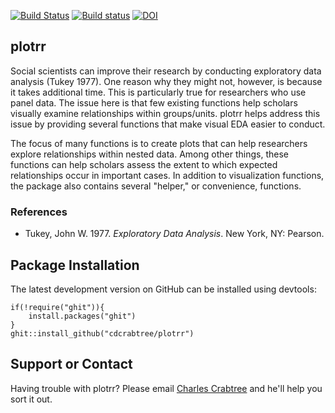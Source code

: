 [![Build Status](https://travis-ci.org/cdcrabtree/plotrr.svg?branch=master)](https://travis-ci.org/cdcrabtree/plotrr) [![Build status](https://ci.appveyor.com/api/projects/status/github/cdcrabtree/plotrr?svg=true)](https://ci.appveyor.com/api/projects/status/github/cdcrabtree/) [![DOI](https://zenodo.org/badge/80883292.svg)](https://zenodo.org/badge/latestdoi/80883292)

## plotrr

Social scientists can improve their research by conducting exploratory data analysis (Tukey 1977). One reason why they might not, however, is because it takes additional time. This is particularly true for researchers who use panel data. The issue here is that few existing functions help scholars visually examine relationships within groups/units. plotrr helps address this issue by providing several functions that make visual EDA easier to conduct. 

The focus of many functions is to create plots that can help researchers explore relationships within nested data. Among other things, these functions can help scholars assess the extent to which expected relationships occur in important cases. In addition to visualization functions, the package also contains several "helper," or convenience, functions.

### References
- Tukey, John W. 1977. _Exploratory Data Analysis_. New York, NY: Pearson.

## Package Installation
The latest development version on GitHub can be installed using devtools:

```
if(!require("ghit")){
    install.packages("ghit")
}
ghit::install_github("cdcrabtree/plotrr")
```

## Support or Contact

Having trouble with plotrr? Please email [Charles Crabtree](mailto:ccrabtr@umich.edu) and he'll help you sort it out.
